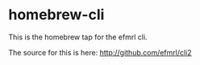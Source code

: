 # homebrew-cli

This is the homebrew tap for the efmrl cli.

The source for this is here: http://github.com/efmrl/cli2
